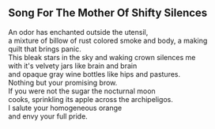 Song For The Mother Of Shifty Silences
--------------------------------------
An odor has enchanted outside the utensil,  
a mixture of billow of rust colored smoke and body, a making  
quilt that brings panic.  
This bleak stars in the sky and waking crown silences me  
with it's velvety jars like brain and brain  
and opaque gray wine bottles like hips and pastures.  
Nothing but your promising brow.  
If you were not the sugar the nocturnal moon  
cooks, sprinkling its apple across the archipeligos.  
I salute your homogeneous orange  
and envy your full pride.  
